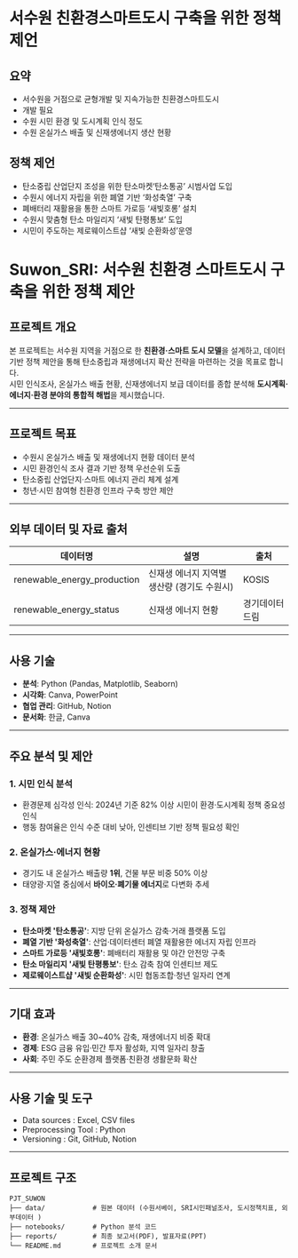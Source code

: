 # 서수원 친환경스마트도시 구축을 위한 정책 제언

## 요약
- 서수원을 거점으로 균형개발 및 지속가능한 친환경스마트도시
- 개발 필요
- 수원 시민 환경 및 도시계획 인식 정도
- 수원 온실가스 배출 및 신재생에너지 생산 현황

## 정책 제언
- 탄소중립 산업단지 조성을 위한 탄소마켓‘탄소통공’ 시범사업 도입
- 수원시 에너지 자립을 위한 폐열 기반 ‘화성축열’ 구축
- 폐배터리 재활용을 통한 스마트 가로등 ‘새빛호롱’ 설치
- 수원시 맞춤형 탄소 마일리지 ‘새빛 탄평통보’ 도입
- 시민이 주도하는 제로웨이스트샵 ‘새빛 순환화성’운영


# Suwon_SRI: 서수원 친환경 스마트도시 구축을 위한 정책 제안

## 프로젝트 개요
본 프로젝트는 서수원 지역을 거점으로 한 **친환경·스마트 도시 모델**을 설계하고, 데이터 기반 정책 제안을 통해 탄소중립과 재생에너지 확산 전략을 마련하는 것을 목표로 합니다.  
시민 인식조사, 온실가스 배출 현황, 신재생에너지 보급 데이터를 종합 분석해 **도시계획·에너지·환경 분야의 통합적 해법**을 제시했습니다.

---

## 프로젝트 목표
- 수원시 온실가스 배출 및 재생에너지 현황 데이터 분석
- 시민 환경인식 조사 결과 기반 정책 우선순위 도출
- 탄소중립 산업단지·스마트 에너지 관리 체계 설계
- 청년·시민 참여형 친환경 인프라 구축 방안 제안

---

## 외부 데이터 및 자료 출처
| 데이터명         | 설명                                         | 출처                         |
|------------------|---------------------------------------------|-------------------------------|
| renewable_energy_production     | 신재생 에너지 지역별 생산량 (경기도 수원시)     | KOSIS     |
| renewable_energy_status  | 신재생 에너지 현황  | 경기데이터드림       |

---

## 사용 기술
- **분석**: Python (Pandas, Matplotlib, Seaborn)
- **시각화**: Canva, PowerPoint
- **협업 관리**: GitHub, Notion
- **문서화**: 한글, Canva

---

## 주요 분석 및 제안
### 1. 시민 인식 분석
- 환경문제 심각성 인식: 2024년 기준 82% 이상 시민이 환경·도시계획 정책 중요성 인식
- 행동 참여율은 인식 수준 대비 낮아, 인센티브 기반 정책 필요성 확인

### 2. 온실가스·에너지 현황
- 경기도 내 온실가스 배출량 **1위**, 건물 부문 비중 50% 이상
- 태양광·지열 중심에서 **바이오·폐기물 에너지**로 다변화 추세

### 3. 정책 제안
- **탄소마켓 '탄소통공'**: 지방 단위 온실가스 감축·거래 플랫폼 도입
- **폐열 기반 '화성축열'**: 산업·데이터센터 폐열 재활용한 에너지 자립 인프라
- **스마트 가로등 '새빛호롱'**: 폐배터리 재활용 및 야간 안전망 구축
- **탄소 마일리지 '새빛 탄평통보'**: 탄소 감축 참여 인센티브 제도
- **제로웨이스트샵 '새빛 순환화성'**: 시민 협동조합·청년 일자리 연계

---

## 기대 효과
- **환경**: 온실가스 배출 30~40% 감축, 재생에너지 비중 확대
- **경제**: ESG 금융 유입·민간 투자 활성화, 지역 일자리 창출
- **사회**: 주민 주도 순환경제 플랫폼·친환경 생활문화 확산

---

## 사용 기술 및 도구
- Data sources : Excel, CSV files
- Preprocessing Tool : Python
- Versioning : Git, GitHub, Notion

---

## 프로젝트 구조
```
PJT_SUWON
├── data/            # 원본 데이터 (수원서베이, SRI시민패널조사, 도시정책치표, 외부데이터 )
├── notebooks/       # Python 분석 코드
├── reports/         # 최종 보고서(PDF), 발표자료(PPT)
└── README.md        # 프로젝트 소개 문서
```

